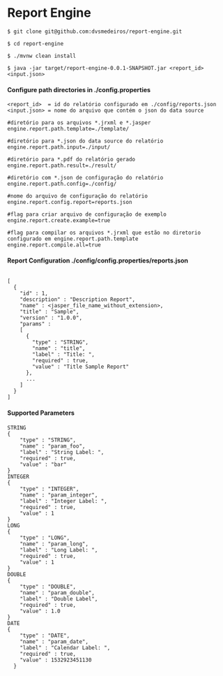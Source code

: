 # Report Engine

`$ git clone git@github.com:dvsmedeiros/report-engine.git`

`$ cd report-engine`

`$ ./mvnw clean install`

`$ java -jar target/report-engine-0.0.1-SNAPSHOT.jar <report_id> <input.json>`

#### Configure path directories in ./config.properties

```
<report_id>  = id do relatório configurado em ./config/reports.json
<input.json> = nome do arquivo que contém o json do data source
```

```
#diretório para os arquivos *.jrxml e *.jasper
engine.report.path.template=./template/

#diretório para *.json do data source do relatório
engine.report.path.input=./input/

#diretório para *.pdf do relatório gerado
engine.report.path.result=./result/

#diretório com *.json de configuração do relatório
engine.report.path.config=./config/

#nome do arquivo de configuração do relatório
engine.report.config.report=reports.json

#flag para criar arquivo de configuração de exemplo
engine.report.create.example=true

#flag para compilar os arquivos *.jrxml que estão no diretorio configurado em engine.report.path.template
engine.report.compile.all=true
```

#### Report Configuration ./config/config.properties/reports.json

```

[
  {
    "id" : 1,
    "description" : "Description Report",
    "name" : <jasper_file_name_without_extension>,
    "title" : "Sample",
    "version" : "1.0.0",
    "params" :
    [
      {
        "type" : "STRING",
        "name" : "title",
        "label" : "Title: ",
        "required" : true,
        "value" : "Title Sample Report"
      },
      ...
    ]
  }
]
```

#### Supported Parameters
```
STRING
{
    "type" : "STRING",
    "name" : "param_foo",
    "label" : "String Label: ",
    "required" : true,
    "value" : "bar"
}
INTEGER
{
    "type" : "INTEGER",
    "name" : "param_integer",
    "label" : "Integer Label: ",
    "required" : true,
    "value" : 1
}
LONG
{
    "type" : "LONG",
    "name" : "param_long",
    "label" : "Long Label: ",
    "required" : true,
    "value" : 1
}
DOUBLE
{
    "type" : "DOUBLE",
    "name" : "param_double",
    "label" : "Double Label",
    "required" : true,
    "value" : 1.0
}
DATE
{
    "type" : "DATE",
    "name" : "param_date",
    "label" : "Calendar Label: ",
    "required" : true,
    "value" : 1532923451130
  }
```
